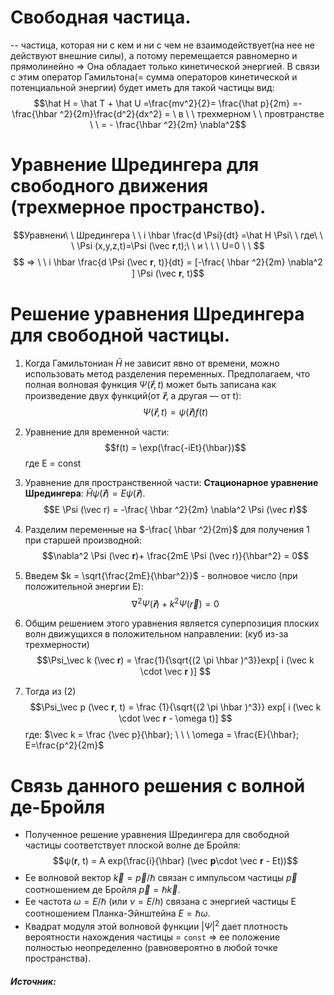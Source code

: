# Свободная частица. 
-- частица, которая ни с кем и ни с чем не взаимодействует(на нее не действуют внешние силы), а потому перемещается равномерно и прямолинейно => Она обладает только кинетической энергией. 
В связи с этим оператор Гамильтона(= сумма операторов кинетической и потенциальной энергии) будет иметь для такой частицы вид: $$\hat H = \hat T + \hat U =\frac{mv^2}{2}= \frac{\hat p}{2m} =- \frac{\hbar ^2}{2m}\frac{d^2}{dx^2} = \ в \ \ трехмерном \ \ провтранстве \ \ = - \frac{\hbar ^2}{2m} \nabla^2$$
# Уравнение Шредингера для свободного движения (трехмерное пространство). 

$$Уравнени\ \ Шредингера \ \ i \hbar \frac{d \Psi}{dt} =\hat H \Psi\ \ где\ \ \ \Psi (x,y,z,t)=\Psi (\vec 𝐫,t);\ \ и \ \ \ U=0 \ \ $$
$$ => \ \ i \hbar \frac{d \Psi (\vec 𝐫, t)}{dt} = [-\frac{ \hbar ^2}{2m} \nabla^2 ] \Psi (\vec 𝐫, t)$$
# Решение уравнения Шредингера для свободной частицы.  
1. Когда Гамильтониан $\hat H$ не зависит явно от времени, можно использовать метод разделения переменных. Предполагаем, что полная волновая функция $\Psi(\vec 𝐫, t)$ может быть записана как произведение двух функций(от $\vec 𝐫$, а другая — от t):  $$\Psi(\vec 𝐫, t) = \psi(\vec 𝐫) f(t)$$
2. Уравнение для временной части:$$f(t) = \exp(\frac{-iEt}{\hbar})$$где E = const 
3. Уравнение для пространственной части: **Стационарное уравнение Шредингера**: $\hat H \psi(\vec 𝐫) = E \psi(\vec 𝐫)$. $$E \Psi (\vec r) = -\frac{ \hbar ^2}{2m} \nabla^2  \Psi (\vec 𝐫)$$
4. Разделим переменные на $-\frac{ \hbar ^2}{2m}$ для получения 1 при старшей производной: $$\nabla^2 \Psi (\vec 𝐫)+ \frac{2mE \Psi (\vec r)}{\hbar^2} = 0$$
5. Введем $k = \sqrt{\frac{2mE}{\hbar^2}}$ - волновое число (при положительной энергии E): $$\nabla^2 \Psi (\vec 𝐫)+ k^2\Psi (\vec r) = 0$$
6. Общим решением этого уравнения является суперпозиция плоских волн движущихся в положительном направлении:  (куб из-за трехмерности)
$$\Psi_\vec k (\vec 𝐫) = \frac{1}{\sqrt{(2 \pi \hbar )^3}}exp[ i (\vec k \cdot \vec 𝐫 )] $$

7. Тогда из (2)
$$\Psi_\vec p (\vec 𝐫, t) = \frac {1}{\sqrt{(2 \pi \hbar )^3}} exp[ i (\vec k \cdot \vec 𝐫 - \omega t)] $$где: $\vec k = \frac {\vec p}{\hbar}; \  \ \ \omega = \frac{E}{\hbar}; E=\frac{p^2}{2m}$ 
# Связь данного решения с волной де-Бройля
- Полученное решение уравнения Шредингера для свободной частицы соответствует плоской волне де Бройля: $$ψ(𝐫, t) = A exp(\frac{i}{\hbar} (\vec 𝐩\cdot \vec 𝐫 - Et))$$
- Ее волновой вектор $\vec k = \vec p / \hbar$ связан с импульсом частицы $\vec p$ соотношением де Бройля $\vec p = \hbar \vec k$.
- Ее частота $\omega = E / \hbar$ (или $\nu = E/h$) связана с энергией частицы E соотношением Планка-Эйнштейна $E = \hbar \omega$.
- Квадрат модуля этой волновой функции $\vert \Psi \vert^2$ дает плотность вероятности нахождения частицы = `const` => ее положение полностью неопределенно (равновероятно в любой точке пространства). 

##### Источник:
[^1]: Дирак - параграф 30
[^2]: Давыдов - параграф 5 16
[^3]: Стадная - глава 3.1
[^4]: https://nc.usr0.ru/index.php/s/2SmR4FygoKNG7PP?dir=/quant&openfile=true лекция 5